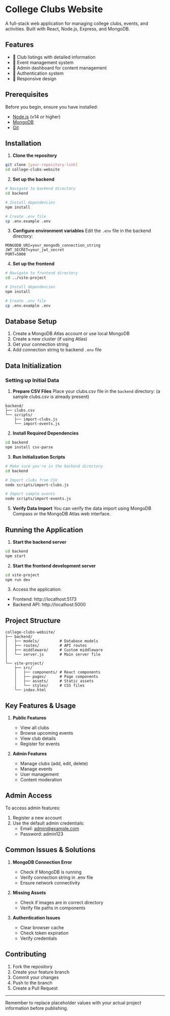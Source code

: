 # College Clubs Website

A full-stack web application for managing college clubs, events, and activities. Built with React, Node.js, Express, and MongoDB.

## Features

- 🏫 Club listings with detailed information
- 📅 Event management system
- 👤 Admin dashboard for content management
- 🔐 Authentication system
- 📱 Responsive design

## Prerequisites

Before you begin, ensure you have installed:
- [Node.js](https://nodejs.org/) (v14 or higher)
- [MongoDB](https://www.mongodb.com/try/download/community)
- [Git](https://git-scm.com/downloads)

## Installation

1. **Clone the repository**
```bash
git clone [your-repository-link]
cd college-clubs-website
```

2. **Set up the backend**
```bash
# Navigate to backend directory
cd backend

# Install dependencies
npm install

# Create .env file
cp .env.example .env
```

3. **Configure environment variables**
Edit the `.env` file in the backend directory:
```env
MONGODB_URI=your_mongodb_connection_string
JWT_SECRET=your_jwt_secret
PORT=5000
```

4. **Set up the frontend**
```bash
# Navigate to frontend directory
cd ../vite-project

# Install dependencies
npm install

# Create .env file
cp .env.example .env
```

## Database Setup

1. Create a MongoDB Atlas account or use local MongoDB
2. Create a new cluster (if using Atlas)
3. Get your connection string
4. Add connection string to backend `.env` file

## Data Initialization

### Setting up Initial Data

1. **Prepare CSV Files**
Place your clubs.csv file in the `backend` directory: (a sample clubs.csv is already present)
```
backend/
├── clubs.csv
└── scripts/
    ├── import-clubs.js
    └── import-events.js
```

2. **Install Required Dependencies**
```bash
cd backend
npm install csv-parse
```

3. **Run Initialization Scripts**
```bash
# Make sure you're in the backend directory
cd backend

# Import clubs from CSV
node scripts/import-clubs.js

# Import sample events
node scripts/import-events.js
```

5. **Verify Data Import**
You can verify the data import using MongoDB Compass or the MongoDB Atlas web interface.


## Running the Application

1. **Start the backend server**
```bash
cd backend
npm start
```

2. **Start the frontend development server**
```bash
cd vite-project
npm run dev
```

3. Access the application:
- Frontend: http://localhost:5173
- Backend API: http://localhost:5000

## Project Structure

```
college-clubs-website/
├── backend/
│   ├── models/         # Database models
│   ├── routes/         # API routes
│   ├── middleware/     # Custom middleware
│   └── server.js       # Main server file
│
└── vite-project/
    ├── src/
    │   ├── components/ # React components
    │   ├── pages/      # Page components
    │   ├── assets/     # Static assets
    │   └── styles/     # CSS files
    └── index.html
```

## Key Features & Usage

1. **Public Features**
   - View all clubs
   - Browse upcoming events
   - View club details
   - Register for events

2. **Admin Features**
   - Manage clubs (add, edit, delete)
   - Manage events
   - User management
   - Content moderation

## Admin Access

To access admin features:
1. Register a new account
2. Use the default admin credentials:
   - Email: admin@example.com
   - Password: admin123

## Common Issues & Solutions

1. **MongoDB Connection Error**
   - Check if MongoDB is running
   - Verify connection string in .env file
   - Ensure network connectivity

2. **Missing Assets**
   - Check if images are in correct directory
   - Verify file paths in components

3. **Authentication Issues**
   - Clear browser cache
   - Check token expiration
   - Verify credentials

## Contributing

1. Fork the repository
2. Create your feature branch
3. Commit your changes
4. Push to the branch
5. Create a Pull Request

---
Remember to replace placeholder values with your actual project information before publishing.